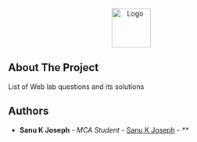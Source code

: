 <br/>
<p align="center">
  <a href="https://github.com/skj101/College-Web">
    <img src="https://www.svgrepo.com/show/1699/web-development.svg" alt="Logo" width="80" height="80">
  </a>

</p>

## About The Project

List of  Web lab questions and its solutions

## Authors

* **Sanu K Joseph** - *MCA Student* - [Sanu K Joseph](https://github.com/skj101) - **
